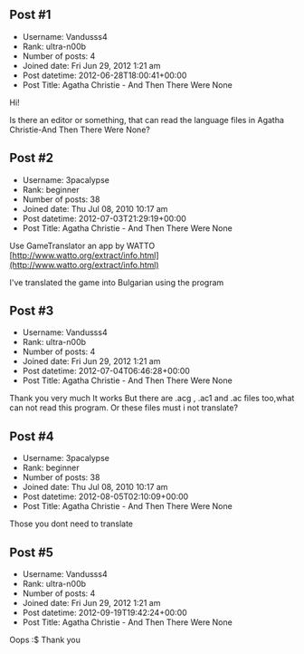 ## Post #1
- Username: Vandusss4
- Rank: ultra-n00b
- Number of posts: 4
- Joined date: Fri Jun 29, 2012 1:21 am
- Post datetime: 2012-06-28T18:00:41+00:00
- Post Title: Agatha Christie - And Then There Were None

Hi!

Is there an editor or something, that can read the language files in Agatha Christie-And Then There Were None?
## Post #2
- Username: 3pacalypse
- Rank: beginner
- Number of posts: 38
- Joined date: Thu Jul 08, 2010 10:17 am
- Post datetime: 2012-07-03T21:29:19+00:00
- Post Title: Agatha Christie - And Then There Were None

Use GameTranslator an app by WATTO [http://www.watto.org/extract/info.html](http://www.watto.org/extract/info.html)

I've translated the game into Bulgarian using the program
## Post #3
- Username: Vandusss4
- Rank: ultra-n00b
- Number of posts: 4
- Joined date: Fri Jun 29, 2012 1:21 am
- Post datetime: 2012-07-04T06:46:28+00:00
- Post Title: Agatha Christie - And Then There Were None

Thank you very much  It works  But there are .acg , .ac1 and .ac files too,what can not read this program. Or these files must i not translate?
## Post #4
- Username: 3pacalypse
- Rank: beginner
- Number of posts: 38
- Joined date: Thu Jul 08, 2010 10:17 am
- Post datetime: 2012-08-05T02:10:09+00:00
- Post Title: Agatha Christie - And Then There Were None

Those you dont need to translate
## Post #5
- Username: Vandusss4
- Rank: ultra-n00b
- Number of posts: 4
- Joined date: Fri Jun 29, 2012 1:21 am
- Post datetime: 2012-09-19T19:42:24+00:00
- Post Title: Agatha Christie - And Then There Were None

Oops :$ Thank you
